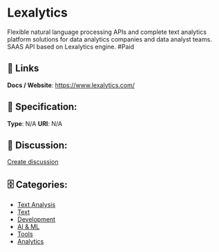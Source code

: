 # Lexalytics


Flexible natural language processing APIs and complete text analytics platform solutions for data analytics companies and data analyst teams. SAAS API based on Lexalytics engine.  #Paid

##  🔗 Links
**Docs / Website**: https://www.lexalytics.com/

## 🧬 Specification:
**Type**: N/A
**URI**: N/A

## 💬 Discussion:
[Create discussion](https://github.com/apis-list/apis-list/discussions/new)

## 🗄️ Categories:
- [Text Analysis](https://github.com/apis-list/apis-list#text-analysis)
- [Text](https://github.com/apis-list/apis-list#text)
- [Development](https://github.com/apis-list/apis-list#development)
- [AI & ML](https://github.com/apis-list/apis-list#ai--ml)
- [Tools](https://github.com/apis-list/apis-list#tools)
- [Analytics](https://github.com/apis-list/apis-list#analytics)




